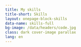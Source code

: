 ```yaml
---
title: My skills
title-short: Skills
layout: onepage-block-skills
data-name: skills-full
bg-image: /data/headers/code.jpg
class: dark cover-image parallax
lang: en
---
```

